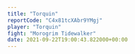 ```yaml
---
title: "Torquin"
reportCode: "C4x81tcXAbr9YMgj"
player: "Torquin"
fight: "Morogrim Tidewalker"
date: 2021-09-22T19:00:43.822000+00:00
---
```

